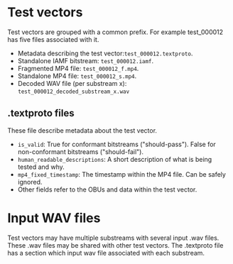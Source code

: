 # Test vectors
Test vectors are grouped with a common prefix. For example test_000012 has five files associated with it.

- Metadata describing the test vector:`test_000012.textproto`.
- Standalone IAMF bitstream: `test_000012.iamf`.
- Fragmented MP4 file: `test_000012_f.mp4`.
- Standalone MP4 file: `test_000012_s.mp4`.
- Decoded WAV file (per substream x): `test_000012_decoded_substream_x.wav`

## .textproto files
These file describe metadata about the test vector.

- `is_valid`: True for conformant bitstreams ("should-pass"). False for non-conformant bitstreams ("should-fail").
- `human_readable_descriptions`: A short description of what is being tested and why.
- `mp4_fixed_timestamp`: The timestamp within the MP4 file. Can be safely ignored.
- Other fields refer to the OBUs and data within the test vector.

# Input WAV files

Test vectors may have multiple substreams with several input .wav files. These .wav files may be shared with other test vectors. The .textproto file has a section which input wav file associated with each substream.
